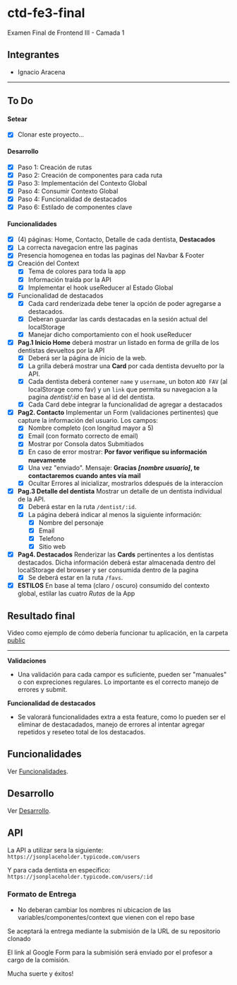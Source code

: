 # ctd-fe3-final

Examen Final de Frontend III - Camada 1

## Integrantes

- Ignacio Aracena

---

## To Do

#### Setear

- [x] Clonar este proyecto...

#### Desarrollo

- [x] Paso 1: Creación de rutas
- [x] Paso 2: Creación de componentes para cada ruta
- [x] Paso 3: Implementación del Contexto Global
- [x] Paso 4: Consumir Contexto Global
- [x] Paso 4: Funcionalidad de destacados
- [x] Paso 6: Estilado de componentes clave

#### Funcionalidades

- [x] (4) páginas: Home, Contacto, Detalle de cada dentista, **Destacados**
- [x] La correcta navegacion entre las paginas
- [x] Presencia homogenea en todas las paginas del Navbar & Footer
- [x] Creación del Context
  - [x] Tema de colores para toda la app
  - [x] Información traída por la API
  - [x] Implementar el hook useReducer al Estado Global
- [x] Funcionalidad de destacados
  - [x] Cada card renderizada debe tener la opción de poder agregarse a destacados.
  - [x] Deberan guardar las cards destacadas en la sesión actual del localStorage
  - [x] Manejar dicho comportamiento con el hook useReducer
- [x] **Pag.1 Inicio Home** deberá mostrar un listado en forma de grilla de los dentistas devueltos por la API
  - [x] Deberá ser la página de inicio de la web.
  - [x] La grilla deberá mostrar una **Card** por cada dentista devuelto por la API.
  - [x] Cada dentista deberá contener `name` y `username`, un boton `ADD FAV` (al localStorage como fav) y un `link` que permita su navegacion a la pagina _dentist/:id_ en base al id del dentista.
  - [x] Cada Card debe integrar la funcionalidad de agregar a destacados
- [x] **Pag2. Contacto** Implementar un Form (validaciones pertinentes) que capture la información del usuario. Los campos:
  - [x] Nombre completo (con longitud mayor a 5)
  - [x] Email (con formato correcto de email)
  - [x] Mostrar por Consola datos Submitiados
  - [x] En caso de error mostrar: **Por favor verifique su información nuevamente**
  - [x] Una vez "enviado". Mensaje: **Gracias _[nombre usuario]_, te contactaremos cuando antes vía mail**
  - [x] Ocultar Errores al inicializar, mostrarlos ddespués de la interaccíon
- [x] **Pag.3 Detalle del dentista** Mostrar un detalle de un dentista individual de la API.
  - [x] Deberá estar en la ruta `/dentist/:id`.
  - [x] La página deberá indicar al menos la siguiente información:
    - [x] Nombre del personaje
    - [x] Email
    - [x] Telefono
    - [x] Sitio web
- [x] **Pag4. Destacados** Renderizar las **Cards** pertinentes a los dentistas destacados. Dicha información deberá estar almacenada dentro del localStorage del browser y ser consumida dentro de la pagina
  - [x] Se deberá estar en la ruta `/favs`.
- [x] **ESTILOS** En base al tema (claro / oscuro) consumido del contexto global, estilar las cuatro _Rutas_ de la App

## Resultado final

Video como ejemplo de cómo debería funcionar tu aplicación, en la carpeta [public](/public/)

---

**Validaciones**

- Una validación para cada campor es suficiente, pueden ser "manuales" o con expreciones regulares. Lo importante es el correcto manejo de errores y submit.

**Funcionalidad de destacados**

- Se valorará funcionalidades extra a esta feature, como lo pueden ser el eliminar de destacadados, manejo de errores al intentar agregar repetidos y reseteo total de los destacados.

## Funcionalidades

Ver [Funcionalidades](docs/funcionalidades.md).

## Desarrollo

Ver [Desarrollo](docs/desarrollo.md).

## API

La API a utilizar sera la siguiente:
`https://jsonplaceholder.typicode.com/users`

Y para cada dentista en especifico:
`https://jsonplaceholder.typicode.com/users/:id`

### Formato de Entrega

- No deberan cambiar los nombres ni ubicacion de las variables/componentes/context que vienen con el repo base

Se aceptará la entrega mediante la submisión de la URL de su repositorio clonado

El link al Google Form para la submisión será enviado por el profesor a cargo de la comisión.

Mucha suerte y éxitos!
